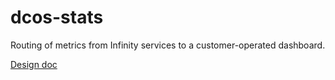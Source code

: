 # dcos-stats
Routing of metrics from Infinity services to a customer-operated dashboard.

[Design doc](https://docs.google.com/document/d/11XZF8600Fqfw_yY9YeSh-rX2jJVN4rjw_oQuJFkvlwM/edit#)
